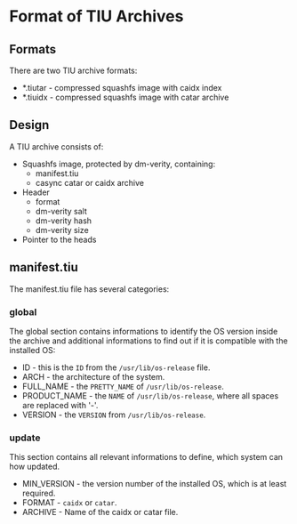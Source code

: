 # Format of TIU Archives

## Formats

There are two TIU archive formats:
* *.tiutar - compressed squashfs image with caidx index
* *.tiuidx - compressed squashfs image with catar archive


## Design

A TIU archive consists of:
* Squashfs image, protected by dm-verity, containing:
  * manifest.tiu
  * casync catar or caidx archive
* Header
  * format
  * dm-verity salt
  * dm-verity hash
  * dm-verity size
* Pointer to the heads

## manifest.tiu

The manifest.tiu file has several categories:

### global

The global section contains informations to identify the OS version inside the
archive and additional informations to find out if it is compatible with the
installed OS:

* ID - this is the `ID` from the `/usr/lib/os-release` file.
* ARCH - the architecture of the system.
* FULL_NAME - the `PRETTY_NAME` of `/usr/lib/os-release`.
* PRODUCT_NAME - the `NAME` of `/usr/lib/os-release`, where all spaces are replaced with '-'.
* VERSION - the `VERSION` from `/usr/lib/os-release`.

### update

This section contains all relevant informations to define, which system can
how updated.

* MIN_VERSION - the version number of the installed OS, which is at least required.
* FORMAT - `caidx` or `catar`.
* ARCHIVE - Name of the caidx or catar file.
